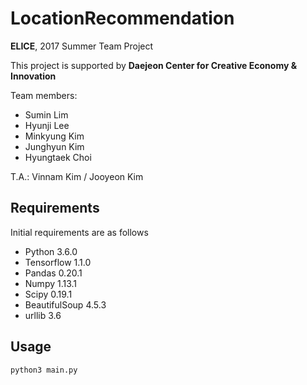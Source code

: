 # LocationRecommendation

__ELICE__, 2017 Summer Team Project

This project is supported by __Daejeon Center for Creative Economy & Innovation__

Team members:

* Sumin Lim
* Hyunji Lee
* Minkyung Kim
* Junghyun Kim
* Hyungtaek Choi


T.A.: Vinnam Kim / Jooyeon Kim 

## Requirements

Initial requirements are as follows

* Python 3.6.0
* Tensorflow 1.1.0
* Pandas 0.20.1
* Numpy 1.13.1
* Scipy 0.19.1
* BeautifulSoup 4.5.3
* urllib 3.6


## Usage

```
python3 main.py
```

